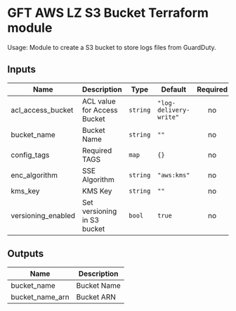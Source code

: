 # GFT AWS LZ S3 Bucket Terraform module

Usage: Module to create a S3 bucket to store logs files from GuardDuty.

## Inputs

| Name | Description | Type | Default | Required |
|------|-------------|------|---------|:-----:|
| acl\_access\_bucket | ACL value for Access Bucket | `string` | `"log-delivery-write"` | no |
| bucket\_name | Bucket Name | `string` | `""` | no |
| config\_tags | Required TAGS | `map` | `{}` | no |
| enc\_algorithm | SSE Algorithm | `string` | `"aws:kms"` | no |
| kms\_key | KMS Key | `string` | `""` | no |
| versioning\_enabled | Set versioning in S3 bucket | `bool` | `true` | no |

## Outputs

| Name | Description |
|------|-------------|
| bucket\_name | Bucket Name |
| bucket\_name\_arn | Bucket ARN |

